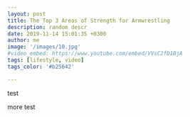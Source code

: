 ```yaml
---
layout: post
title: The Top 3 Areas of Strength for Armwrestling
description: random descr
date: 2019-11-14 15:01:35 +0300
author: me
image: '/images/10.jpg'
#video_embed: https://www.youtube.com/embed/VVsC2fD1BjA
tags: [lifestyle, video]
tags_color: '#b25642'

---
```


test

more test


